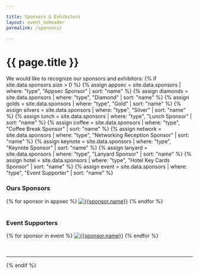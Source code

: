 ```yaml
---

title: Sponsors & Exhibitors
layout: event_noheader
permalink: /sponsors/

---
```


# {{ page.title }}
We would like to recognize our sponsors and exhibitors: 
{% if site.data.sponsors.size > 0 %}
{% assign appsec = site.data.sponsors | where: "type", "Appsec Sponsor" | sort: "name" %}
{% assign diamonds = site.data.sponsors | where: "type", "Diamond" | sort: "name" %}
{% assign golds = site.data.sponsors | where: "type", "Gold" | sort: "name" %}
{% assign silvers = site.data.sponsors | where: "type", "Silver" | sort: "name" %}
{% assign lunch = site.data.sponsors | where: "type", "Lunch Sponsor" | sort: "name" %}
{% assign coffee = site.data.sponsors | where: "type", "Coffee Break Sponsor" | sort: "name" %}
{% assign network = site.data.sponsors | where: "type", "Networking Reception Sponsor" | sort: "name" %}
{% assign keynote = site.data.sponsors | where: "type", "Keynote Sponsor" | sort: "name" %}
{% assign lanyard = site.data.sponsors | where: "type", "Lanyard Sponsor" | sort: "name" %}
{% assign hotel = site.data.sponsors | where: "type", "Hotel Key Cards Sponsor" | sort: "name" %} 
{% assign event = site.data.sponsors | where: "type", "Event Supporter" | sort: "name" %}

<section class='member'>
<div class='member-wrapper'>
<section class='member-list'>
<h3>Ours Sponsors </h3>
<div class='event_member_div'>
{% for sponsor in appsec %}
<a href="{{sponsor.url}}" class="member-logo"><img src="{{sponsor.logo}}" alt="{{sponsor.name}}"></a>
{% endfor %}
</div>
<br>
<h3>Event Supporters</h3>
<div class='event_member_div'>
{% for sponsor in event %}
<a href="{{sponsor.url}}" class="member-logo"><img src="{{sponsor.logo}}" alt="{{sponsor.name}}"></a>
{% endfor %}
</div>
<!-- <br>
<h3>Gold Exhibitors</h3>
<div class='event_member_div'>
{% for sponsor in golds %}
<a href="{{sponsor.url}}" class="member-logo"><img src="{{sponsor.logo}}" alt="{{sponsor.name}}"></a>
{% endfor %}
</div>
<br>
<h3>Silver Exhibitors</h3>
<div class='event_member_div'>
{% for sponsor in silvers %}
<a href="{{sponsor.url}}" class="member-logo"><img src="{{sponsor.logo}}" alt="{{sponsor.name}}"></a>
{% endfor %}
</div>
<br>
<h3>Lunch Sponsors</h3>
<div class='event_member_div'>
{% for sponsor in lunch %}
<a href="{{sponsor.url}}" class="member-logo"><img src="{{sponsor.logo}}" alt="{{sponsor.name}}"></a>
{% endfor %}
</div>
<br>
<h3>Coffee Break Sponsors</h3>
<div class='event_member_div'>
{% for sponsor in coffee %}
<a href="{{sponsor.url}}" class="member-logo"><img src="{{sponsor.logo}}" alt="{{sponsor.name}}"></a>
{% endfor %}
</div>
<br>
<h3>Networking Reception Sponsors</h3>
<div class='event_member_div'>
{% for sponsor in network %}
<a href="{{sponsor.url}}" class="member-logo"><img src="{{sponsor.logo}}" alt="{{sponsor.name}}"></a>
{% endfor %}
</div>
<br>
<h3>Keynote Sponsors</h3>
<div class='event_member_div'>
{% for sponsor in keynote %}
<a href="{{sponsor.url}}" class="member-logo"><img src="{{sponsor.logo}}" alt="{{sponsor.name}}"></a>
{% endfor %}
</div>
<br>
<h3>Lanyard Sponsors</h3>
<div class='event_member_div'>
{% for sponsor in lanyard %}
<a href="{{sponsor.url}}" class="member-logo"><img src="{{sponsor.logo}}" alt="{{sponsor.name}}"></a>
{% endfor %}
</div>
<br>
<h3>Hotel Key Cards Sponsors</h3>
<div class='event_member_div'>
{% for sponsor in hotel %}
<a href="{{sponsor.url}}" class="member-logo"><img src="{{sponsor.logo}}" alt="{{sponsor.name}}"></a>
{% endfor %}
</div>
<br>
<h3>Event Supporters</h3>
<div class='event_member_div'>
{% for sponsor in event %}
<a href="{{sponsor.url}}" class="member-logo"><img src="{{sponsor.logo}}" alt="{{sponsor.name}}"></a>
{% endfor %}
</div> -->
</section>
</div>
</section>
<br><br>
<p>
<hr>
{% endif %}
